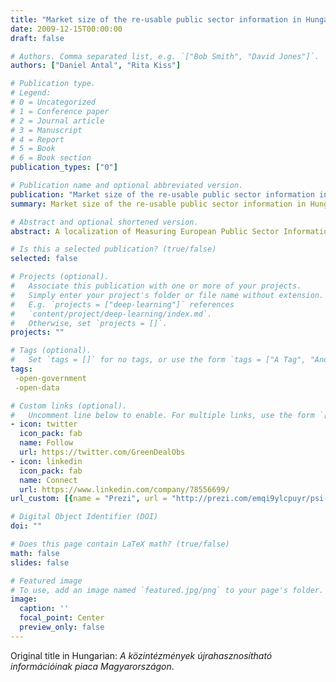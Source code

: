 ```yaml
---
title: "Market size of the re-usable public sector information in Hungary"
date: 2009-12-15T00:00:00
draft: false

# Authors. Comma separated list, e.g. `["Bob Smith", "David Jones"]`.
authors: ["Daniel Antal", "Rita Kiss"]

# Publication type.
# Legend:
# 0 = Uncategorized
# 1 = Conference paper
# 2 = Journal article
# 3 = Manuscript
# 4 = Report
# 5 = Book
# 6 = Book section
publication_types: ["0"]

# Publication name and optional abbreviated version.
publication: "Market size of the re-usable public sector information in Hungary"
summary: Market size of the re-usable public sector information in Hungary

# Abstract and optional shortened version.
abstract: A localization of Measuring European Public Sector Information Resources for Hungary     in the fields of 1. Business information, 2. Geographic information 3. Legal information 4.       Meteorological information 5. Social data and 6. Transport information. Market sizing, service    levels, pricing.

# Is this a selected publication? (true/false)
selected: false

# Projects (optional).
#   Associate this publication with one or more of your projects.
#   Simply enter your project's folder or file name without extension.
#   E.g. `projects = ["deep-learning"]` references 
#   `content/project/deep-learning/index.md`.
#   Otherwise, set `projects = []`.
projects: ""

# Tags (optional).
#   Set `tags = []` for no tags, or use the form `tags = ["A Tag", "Another Tag"]` for one or more tags.
tags: 
 -open-government
 -open-data

# Custom links (optional).
#   Uncomment line below to enable. For multiple links, use the form `[{...}, {...}, {...}]`.
- icon: twitter
  icon_pack: fab
  name: Follow
  url: https://twitter.com/GreenDealObs
- icon: linkedin
  icon_pack: fab
  name: Connect
  url: https://www.linkedin.com/company/78556699/
url_custom: [{name = "Prezi", url = "http://prezi.com/emqi9ylcpuyr/psi-magyarorszagi-piac/"}]

# Digital Object Identifier (DOI)
doi: ""

# Does this page contain LaTeX math? (true/false)
math: false
slides: false

# Featured image
# To use, add an image named `featured.jpg/png` to your page's folder. 
image:
  caption: ''
  focal_point: Center
  preview_only: false
---
```


Original title in Hungarian: _A közintézmények újrahasznosítható információinak piaca Magyarországon_.

